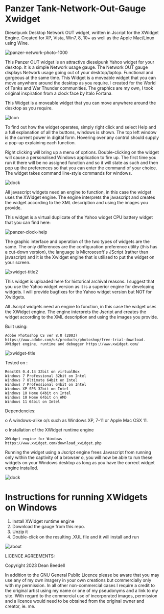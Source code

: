 # Panzer Tank-Network-Out-Gauge Xwidget
 
Dieselpunk Desktop Network OUT widget, written in Jscript for the XWidget Engine. Created for XP, Vista, Win7, 8, 10+ as well as the Apple Mac/Linux using Wine.

![panzer-network-photo-1000](https://github.com/yereverluvinunclebert/Panzer-Tank-Network-Out-Gauge-Xwidget/assets/2788342/d8c7a31a-8c23-456b-a982-720c3e4021b4)

This Panzer OUT widget is an attractive dieselpunk Yahoo widget for your desktop. It is a simple Network  usage gauge. The Network OUT gauge displays Network usage going out of your desktop/laptop. Functional and gorgeous at the same time. This Widget is a moveable widget that you can move anywhere around the desktop as you require. I created for the World of Tanks and War Thunder communities. The graphics are my own, I took original inspiration from a clock face by Italo Fortana.

This Widget is a moveable widget that you can move anywhere around the desktop as you require.

![Icon](https://github.com/yereverluvinunclebert/Panzer-Tank-Network-Out-Gauge-Xwidget/assets/2788342/e7106a55-1a75-4b40-89b7-16e77ea6944f)

To find out how the widget operates, simply right click and select Help and a full explanation of all the buttons, windows is shown. The top left window is the current power in digital form. Hovering over any control should supply a pop-up explaining each function.

Right clicking will bring up a menu of options. Double-clicking on the widget will cause a personalised Windows application to fire up. The first time you run it there will be no assigned function and so it will state as such and then pop up the preferences so that you can enter the command of your choice. The widget takes command line-style commands for windows.

![dock](https://github.com/yereverluvinunclebert/Panzer-Tank-Network-Out-Gauge-Xwidget/assets/2788342/fea0d99d-1b57-49c5-9ccb-e8586d331d8e)

All javascript widgets need an engine to function, in this case the widget uses the XWidget engine. The engine interprets the javascript and creates the widget according to the XML description and using the images you provide.

This widget is a virtual duplicate of the Yahoo widget CPU battery widget that 
you can find here: 

![panzer-clock-help](https://github.com/yereverluvinunclebert/Panzer-Tank-Network-Out-Gauge-Xwidget/assets/2788342/aa4b868e-3dac-4d12-a502-883af9f1a6bc)

The graphic interface and operation of the two types of widgets are the same. The 
only differences are the configuration preference utility (this has a cut-down 
version), the language is Micrososoft's JScript (rather than javascript) and it is the Xwidget engine that is utilised to put the widget on your screen.

![xwidget-title2](https://github.com/yereverluvinunclebert/Panzer-Tank-CPU-Gauge-Xwidget/assets/2788342/a9d58973-347f-4f93-ba1f-4b538f743515)

This widget is uploaded here for historical archival reasons. I suggest that you 
use the Yahoo widget version as it is a superior engine for developing widgets. 
I will provide bugfixes for the Yahoo widget version but NOT for Xwidgets.

All Jscript widgets need an engine to function, in this case the widget uses 
the XWidget engine. The engine interprets the Jscript and creates the widget 
according to the XML description and using the images you provide. 


Built using: 

	Adobe Photoshop CS ver 8.0 (2003)  https://www.adobe.com/uk/products/photoshop/free-trial-download.   
	XWidget engine, runtime and debugger https://www.xwidget.com/   

 ![xwidget-title](https://github.com/yereverluvinunclebert/Panzer-Tank-CPU-Gauge-Xwidget/assets/2788342/07e8d5dc-cd50-47c6-9f1d-078bcc72389c)

Tested on :

	ReactOS 0.4.14 32bit on virtualBox    
	Windows 7 Professional 32bit on Intel    
	Windows 7 Ultimate 64bit on Intel    
	Windows 7 Professional 64bit on Intel    
	Windows XP SP3 32bit on Intel    
	Windows 10 Home 64bit on Intel    
	Windows 10 Home 64bit on AMD    
	Windows 11 64bit on Intel  
	
Dependencies:

o A windows-alike o/s such as Windows XP, 7-11 or Apple Mac OSX 11.    	

o Installation of the XWidget runtime engine  

	XWidget engine for Windows - https://www.xwidget.com/download_xwidget.php

Running the widget using a Jscript engine frees Javascript from running only 
within the captivity of a browser o, you will now be able to run these widgets on 
your Windows desktop as long as you have the correct widget engine installed.

![dock](https://github.com/yereverluvinunclebert/Panzer-Tank-CPU-Gauge-Xwidget/assets/2788342/29d6741b-0081-4861-a6fd-49d8a500704c)



Instructions for running XWidgets on Windows
=================================================

1. Install XWidget runtime engine
2. Download the gauge from this repo.
3. Unzip it
4. Double-click on the resulting .XUL file and it will install and run


![about](https://github.com/yereverluvinunclebert/Panzer-Tank-CPU-Gauge-Xwidget/assets/2788342/8c33c6ff-afaa-4101-881c-64f5e716fdaa)


LICENCE AGREEMENTS:

Copyright 2023 Dean Beedell

In addition to the GNU General Public Licence please be aware that you may use
any of my own imagery in your own creations but commercially only with my
permission. In all other non-commercial cases I require a credit to the
original artist using my name or one of my pseudonyms and a link to my site.
With regard to the commercial use of incorporated images, permission and a
licence would need to be obtained from the original owner and creator, ie. me.
